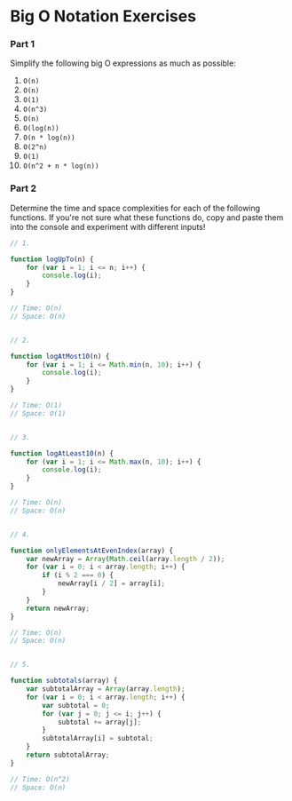 # Big O Notation Exercises

### Part 1

Simplify the following big O expressions as much as possible:

1. `O(n)`
2. `O(n)`
3. `O(1)`
4. `O(n^3)`
5. `O(n)`
6. `O(log(n))`
7. `O(n * log(n))`
8. `O(2^n)`
9. `O(1)`
10. `O(n^2 + n * log(n))`

### Part 2

Determine the time and space complexities for each of the following functions. If you're not sure what these functions do, copy and paste them into the console and experiment with different inputs!


```js
// 1.

function logUpTo(n) {
    for (var i = 1; i <= n; i++) {
        console.log(i);
    }
}

// Time: O(n)
// Space: O(n)


// 2. 

function logAtMost10(n) {
    for (var i = 1; i <= Math.min(n, 10); i++) {
        console.log(i);
    }
}

// Time: O(1)
// Space: O(1)


// 3. 

function logAtLeast10(n) {
    for (var i = 1; i <= Math.max(n, 10); i++) {
        console.log(i);
    }
}

// Time: O(n)
// Space: O(n)


// 4.

function onlyElementsAtEvenIndex(array) {
    var newArray = Array(Math.ceil(array.length / 2));
    for (var i = 0; i < array.length; i++) {
        if (i % 2 === 0) {
            newArray[i / 2] = array[i];
        }
    }
    return newArray;
}

// Time: O(n)
// Space: O(n)


// 5. 

function subtotals(array) {
    var subtotalArray = Array(array.length);
    for (var i = 0; i < array.length; i++) {
        var subtotal = 0;
        for (var j = 0; j <= i; j++) {
            subtotal += array[j];
        }
        subtotalArray[i] = subtotal;
    }
    return subtotalArray;
}

// Time: O(n^2)
// Space: O(n)
```
